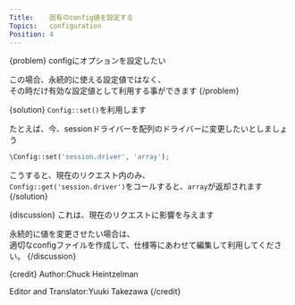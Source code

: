 ```yaml
---
Title:    固有のconfig値を設定する
Topics:   configuration
Position: 4
---
```


{problem}
configにオプションを設定したい

この場合、永続的に使える設定値ではなく、  
その時だけ有効な設定値として利用する事ができます
{/problem}

{solution}
`Config::set()`を利用します

たとえば、今、sessionドライバーを配列のドライバーに変更したいとしましょう

```php
\Config::set('session.driver', 'array');
```

こうすると、現在のリクエスト内のみ、  
`Config::get('session.driver')`をコールすると、`array`が返却されます
{/solution}

{discussion}
これは、現在のリクエストに影響を与えます

永続的に値を変更させたい場合は、  
適切なconfigファイルを作成して、仕様等にあわせて編集して利用してください。
{/discussion}

{credit}
Author:Chuck Heintzelman

Editor and Translator:Yuuki Takezawa
{/credit}
